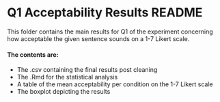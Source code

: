 # Q1 Acceptability Results README

This folder contains the main results for Q1 of the experiment concerning how acceptable the given sentence sounds on a 1-7 Likert scale.

#### The contents are:
- The .csv containing the final results post cleaning
- The .Rmd for the statistical analysis
- A table of the mean acceptability per condition on the 1-7 Likert scale
- The boxplot depicting the results
